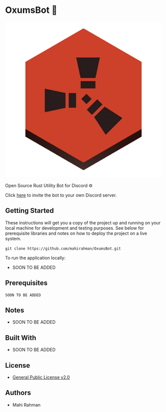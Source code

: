 # OxumsBot 💬

![Image](/icons/logo.png)

Open Source Rust Utility Bot for Discord ⚙️

Click [here](#) to invite the bot to your own Discord server.

## Getting Started

These instructions will get you a copy of the project up and running on your local machine for development and testing purposes. See below for prerequisite libraries and notes on how to deploy the project on a live system.

`git clone https://github.com/mahirahman/OxumsBot.git`

To run the application locally:

* SOON TO BE ADDED

## Prerequisites

```
SOON TO BE ADDED
```
## Notes

* SOON TO BE ADDED

## Built With

* SOON TO BE ADDED

## License

* [General Public License v2.0](https://github.com/mahirahman/Movie-Content-Advisory-Directory/blob/master/LICENSE)

## Authors

* Mahi Rahman
